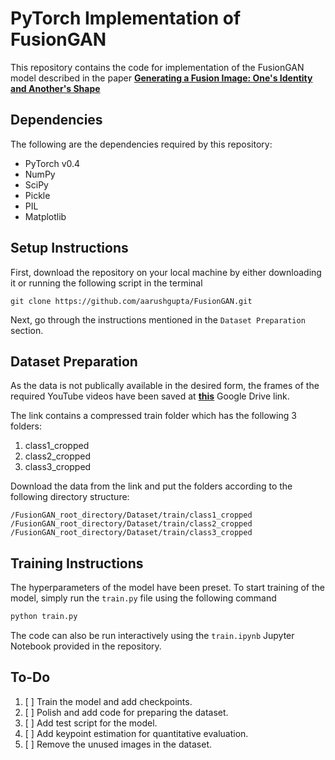# PyTorch Implementation of FusionGAN

This repository contains the code for implementation of the FusionGAN model described in the paper [**Generating a Fusion Image: One's Identity and Another's Shape**](https://arxiv.org/abs/1804.07455)

## Dependencies

The following are the dependencies required by this repository:

+ PyTorch v0.4
+ NumPy
+ SciPy
+ Pickle
+ PIL
+ Matplotlib

## Setup Instructions

First, download the repository on your local machine by either downloading it or running the following script in the terminal

``` Batchfile
git clone https://github.com/aarushgupta/FusionGAN.git
```

Next, go through the instructions mentioned in the `Dataset Preparation` section.
## Dataset Preparation

As the data is not publically available in the desired form, the frames of the required YouTube videos have been saved at [**this**](https://drive.google.com/drive/folders/1waOPQYOmQF1k0pT50uqp6STzYDdSv_5N?usp=sharing) Google Drive link. 

The link contains a compressed train folder which has the following 3 folders:
1. class1_cropped
2. class2_cropped
3. class3_cropped

Download the data from the link and put the folders according to the following directory structure:
```
/FusionGAN_root_directory/Dataset/train/class1_cropped
/FusionGAN_root_directory/Dataset/train/class2_cropped
/FusionGAN_root_directory/Dataset/train/class3_cropped
```

## Training Instructions
The hyperparameters of the model have been preset. To start training of the model, simply run the `train.py` file using the following command

``` cmd
python train.py
```
The code can also be run interactively using the `train.ipynb` Jupyter Notebook provided in the repository.

## To-Do

1. [ ] Train the model and add checkpoints.
2. [ ] Polish and add code for preparing the dataset.
3. [ ] Add test script for the model.
4. [ ] Add keypoint estimation for quantitative evaluation.
5. [ ] Remove the unused images in the dataset.